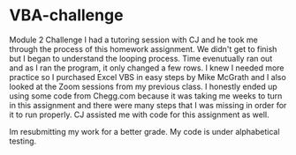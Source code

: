 # VBA-challenge
Module 2 Challenge
I had a tutoring session with CJ and he took me through the process of this homework assignment. We didn't get to finish but I began to understand the looping process. Time evenutually ran out and as I ran the program, it only changed a few rows. I knew I needed more practice so I purchased Excel VBS in easy steps by Mike McGrath and I also looked at the Zoom sessions from my previous class. I honestly ended up using some code from Chegg.com because it was taking me weeks to turn in this assignment and there were many steps that I was missing in order for it to run properly. 
CJ assisted me with code for this assignment as well.

Im resubmitting my work for a better grade. My code is under alphabetical testing.
